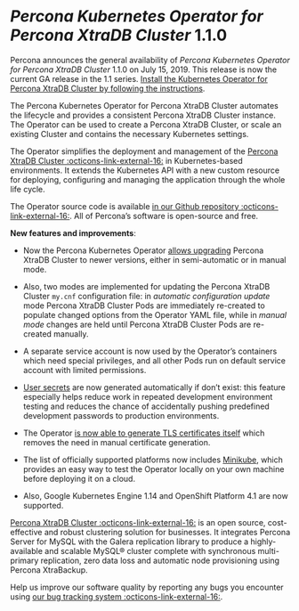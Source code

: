 # *Percona Kubernetes Operator for Percona XtraDB Cluster* 1.1.0

Percona announces the general availability of *Percona Kubernetes Operator for Percona XtraDB Cluster* 1.1.0 on July 15, 2019. This release is now the current GA release in the 1.1 series. [Install the Kubernetes Operator for Percona XtraDB Cluster by following the instructions](../kubernetes.md).

The Percona Kubernetes Operator for Percona XtraDB Cluster automates the lifecycle and provides a consistent Percona XtraDB Cluster instance. The Operator can be used to create a Percona XtraDB Cluster, or scale an existing Cluster and contains the necessary Kubernetes settings.

The Operator simplifies the deployment and management of the [Percona XtraDB Cluster :octicons-link-external-16:](https://www.percona.com/software/mysql-database/percona-xtradb-cluster) in Kubernetes-based environments. It extends the Kubernetes API with a new custom resource for deploying, configuring and managing the application through the whole life cycle.

The Operator source code is available [in our Github repository :octicons-link-external-16:](https://github.com/percona/percona-xtradb-cluster-operator). All of Percona’s software is open-source and free.

**New features and improvements**:


* Now the Percona Kubernetes Operator [allows upgrading](../update.md) Percona XtraDB Cluster to newer versions, either in semi-automatic or in manual mode.


* Also, two modes are implemented for updating the Percona XtraDB Cluster `my.cnf` configuration file: in *automatic configuration update* mode Percona XtraDB Cluster Pods are immediately re-created to populate changed options from the Operator YAML file, while in *manual mode* changes are held until Percona XtraDB Cluster Pods are re-created manually.


* A separate service account is now used by the Operator’s containers which need special privileges, and all other Pods run on default service account with limited permissions.


* [User secrets](../users.md) are now generated automatically if don’t exist: this feature especially helps reduce work in repeated development environment testing and reduces the chance of accidentally pushing predefined development passwords to production environments.


* The Operator [is now able to generate TLS certificates itself](../TLS.md) which removes the need in manual certificate generation.


* The list of officially supported platforms now includes [Minikube](../minikube.md), which provides an easy way to test the Operator locally on your own machine before deploying it on a cloud.


* Also, Google Kubernetes Engine 1.14 and OpenShift Platform 4.1 are now supported.

[Percona XtraDB Cluster :octicons-link-external-16:](http://www.percona.com/doc/percona-xtradb-cluster/) is an open source, cost-effective and robust clustering solution for businesses. It integrates Percona Server for MySQL with the Galera replication library to produce a highly-available and scalable MySQL® cluster complete with synchronous multi-primary replication, zero data loss and automatic node provisioning using Percona XtraBackup.

Help us improve our software quality by reporting any bugs you encounter using [our bug tracking system :octicons-link-external-16:](https://jira.percona.com/secure/Dashboard.jspa).
